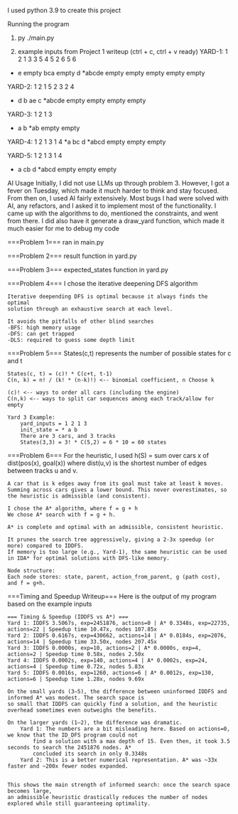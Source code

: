 I used python 3.9 to create this project

Running the program
1) py ./main.py

2) example inputs from Project 1 writeup (ctrl + c, ctrl + v ready)
YARD-1:
1 2 1 3 3 5 4 5 2 6 5 6
* e empty bca empty d
*abcde empty empty empty empty empty

YARD-2:
1 2 1 5 2 3 2 4
* d b ae c
*abcde empty empty empty empty

YARD-3:
1 2 1 3
* a b
*ab empty empty

YARD-4:
1 2 1 3 1 4
*a bc d
*abcd empty empty empty

YARD-5:
1 2 1 3 1 4
* a cb d
*abcd empty empty empty

AI Usage 
Initially, I did not use LLMs up through problem 3. However, I got a fever on Tuesday, which
made it much harder to think and stay focused. From then on, I used AI fairly extensively.
Most bugs I had were solved with AI, any refactors, and I asked it to implement most of the functionality.
I came up with the algorithms to do, mentioned the constraints, and went from there. I did also have it generate
a draw_yard function, which made it much easier for me to debug my code

===Problem 1===
    ran in main.py

===Problem 2===
    result function in yard.py

===Problem 3===
    expected_states function in yard.py

===Problem 4===
    I chose the iterative deepening DFS algorithm

    Iterative deepending DFS is optimal because it always finds the optimal
    solution through an exhaustive search at each level.

    It avoids the pitfalls of other blind searches
    -BFS: high memory usage
    -DFS: can get trapped
    -DLS: required to guess some depth limit
    

===Problem 5===
    States(c,t) represents the number of possible states for c and t
    
    States(c, t) = (c)! * C(c+t, t-1)
    C(n, k) = n! / (k! * (n-k)!) <-- binomial coefficient, n Choose k
    
    (c)! <-- ways to order all cars (including the engine)
    C(n,k) <-- ways to split car sequences among each track/allow for empty
    
    Yard 3 Example:
        yard_inputs = 1 2 1 3
        init_state = * a b
        There are 3 cars, and 3 tracks
        States(3,3) = 3! * C(5,2) = 6 * 10 = 60 states

===Problem 6===
    For the heuristic, I used 
    h(S) = sum over cars x of dist(pos(x), goal(x))
    where dist(u,v) is the shortest number of edges between tracks u and v.

    A car that is k edges away from its goal must take at least k moves. 
    Summing across cars gives a lower bound. This never overestimates, so 
    the heuristic is admissible (and consistent).

    I chose the A* algorithm, where f = g + h
    We chose A* search with f = g + h.

    A* is complete and optimal with an admissible, consistent heuristic.

    It prunes the search tree aggressively, giving a 2-3x speedup (or more) compared to IDDFS.
    If memory is too large (e.g., Yard-1), the same heuristic can be used in IDA* for optimal solutions with DFS-like memory.

    Node structure:
    Each node stores: state, parent, action_from_parent, g (path cost), and f = g+h.

===Timing and Speedup Writeup===
    Here is the output of my program based on the example inputs

    === Timing & Speedup (IDDFS vs A*) ===
    Yard 1: IDDFS 3.5067s, exp=2451876, actions=0 | A* 0.3348s, exp=22735, actions=22 | Speedup time 10.47x, nodes 107.85x
    Yard 2: IDDFS 0.6167s, exp=430662, actions=14 | A* 0.0184s, exp=2076, actions=14 | Speedup time 33.50x, nodes 207.45x
    Yard 3: IDDFS 0.0000s, exp=10, actions=2 | A* 0.0000s, exp=4, actions=2 | Speedup time 0.58x, nodes 2.50x
    Yard 4: IDDFS 0.0002s, exp=140, actions=4 | A* 0.0002s, exp=24, actions=4 | Speedup time 0.72x, nodes 5.83x
    Yard 5: IDDFS 0.0016s, exp=1260, actions=6 | A* 0.0012s, exp=130, actions=6 | Speedup time 1.28x, nodes 9.69x

    On the small yards (3–5), the difference between uninformed IDDFS and informed A* was modest. The search space is 
    so small that IDDFS can quickly find a solution, and the heuristic overhead sometimes even outweighs the benefits.

    On the larger yards (1–2), the difference was dramatic.
        Yard 1: The numbers are a bit misleading here. Based on actions=0, we know that the ID_DFS program could not
            find a solution with a max depth of 15. Even then, it took 3.5 seconds to search the 2451876 nodes. A* 
            concluded its search in only 0.3348s
        Yard 2: This is a better numerical representation. A* was ~33x faster and ~200x fewer nodes expanded.


    This shows the main strength of informed search: once the search space becomes large, 
    an admissible heuristic drastically reduces the number of nodes explored while still guaranteeing optimality.




